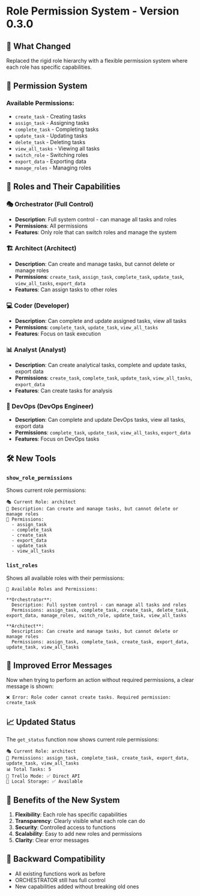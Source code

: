 # Role Permission System - Version 0.3.0

## 🎯 **What Changed**

Replaced the rigid role hierarchy with a flexible permission system where each role has specific capabilities.

## 🔑 **Permission System**

### **Available Permissions:**
- `create_task` - Creating tasks
- `assign_task` - Assigning tasks
- `complete_task` - Completing tasks
- `update_task` - Updating tasks
- `delete_task` - Deleting tasks
- `view_all_tasks` - Viewing all tasks
- `switch_role` - Switching roles
- `export_data` - Exporting data
- `manage_roles` - Managing roles

## 👥 **Roles and Their Capabilities**

### **🎭 Orchestrator** (Full Control)
- **Description**: Full system control - can manage all tasks and roles
- **Permissions**: All permissions
- **Features**: Only role that can switch roles and manage the system

### **🏗️ Architect** (Architect)
- **Description**: Can create and manage tasks, but cannot delete or manage roles
- **Permissions**: `create_task`, `assign_task`, `complete_task`, `update_task`, `view_all_tasks`, `export_data`
- **Features**: Can assign tasks to other roles

### **💻 Coder** (Developer)
- **Description**: Can complete and update assigned tasks, view all tasks
- **Permissions**: `complete_task`, `update_task`, `view_all_tasks`
- **Features**: Focus on task execution

### **📊 Analyst** (Analyst)
- **Description**: Can create analytical tasks, complete and update tasks, export data
- **Permissions**: `create_task`, `complete_task`, `update_task`, `view_all_tasks`, `export_data`
- **Features**: Can create tasks for analysis

### **🔧 DevOps** (DevOps Engineer)
- **Description**: Can complete and update DevOps tasks, view all tasks, export data
- **Permissions**: `complete_task`, `update_task`, `view_all_tasks`, `export_data`
- **Features**: Focus on DevOps tasks

## 🛠️ **New Tools**

### **`show_role_permissions`**
Shows current role permissions:
```
🎭 Current Role: architect
📝 Description: Can create and manage tasks, but cannot delete or manage roles
🔑 Permissions:
  - assign_task
  - complete_task
  - create_task
  - export_data
  - update_task
  - view_all_tasks
```

### **`list_roles`**
Shows all available roles with their permissions:
```
👥 Available Roles and Permissions:

**Orchestrator**:
  Description: Full system control - can manage all tasks and roles
  Permissions: assign_task, complete_task, create_task, delete_task, export_data, manage_roles, switch_role, update_task, view_all_tasks

**Architect**:
  Description: Can create and manage tasks, but cannot delete or manage roles
  Permissions: assign_task, complete_task, create_task, export_data, update_task, view_all_tasks
```

## 🚫 **Improved Error Messages**

Now when trying to perform an action without required permissions, a clear message is shown:

```
❌ Error: Role coder cannot create tasks. Required permission: create_task
```

## 📈 **Updated Status**

The `get_status` function now shows current role permissions:

```
🎭 Current Role: architect
🔑 Permissions: assign_task, complete_task, create_task, export_data, update_task, view_all_tasks
📊 Total Tasks: 5
🔗 Trello Mode: ✅ Direct API
💾 Local Storage: ✅ Available
```

## 🎯 **Benefits of the New System**

1. **Flexibility**: Each role has specific capabilities
2. **Transparency**: Clearly visible what each role can do
3. **Security**: Controlled access to functions
4. **Scalability**: Easy to add new roles and permissions
5. **Clarity**: Clear error messages

## 🔄 **Backward Compatibility**

- All existing functions work as before
- ORCHESTRATOR still has full control
- New capabilities added without breaking old ones 
